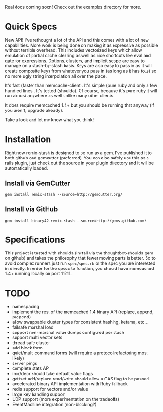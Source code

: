 Real docs coming soon! Check out the examples directory for more.

# Quick Specs

New API! I've rethought a lot of the API and this comes with a lot of new capabilities. More work is being done on making it as expressive as possible without terrible overhead. This includes vectorized keys which allow emulation of partial cache clearing as well as nice shortcuts like eval and gate for expressions. Options, clusters, and implicit scope are easy to manage on a stash-by-stash basis. Keys are also easy to pass in as it will create composite keys from whatever you pass in (as long as it has to_s) so no more ugly string interpolation all over the place.

It's fast (faster than memcache-client). It's simple (pure ruby and only a few hundred lines). It's tested (shoulda). Of course, because it's pure ruby it will run almost anywhere as well unlike many other clients.

It does require memcached 1.4+ but you should be running that anyway (if you aren't, upgrade already).

Take a look and let me know what you think!

# Installation

Right now remix-stash is designed to be run as a gem. I've published it to both github and gemcutter (preferred). You can also safely use this as a rails plugin, just check out the source in your plugin directory and it will be automatically loaded.

## Install via GemCutter

    gem install remix-stash --source=http://gemcutter.org/

## Install via GitHub

    gem install binary42-remix-stash --source=http://gems.github.com/

# Specifications

This project is tested with shoulda (install via the thoughtbot-shoulda gem on github) and takes the philosophy that fewer moving parts is better. So to avoid complex runners just run `spec/spec.rb` or the spec you are interested in directly. In order for the specs to function, you should have memcached 1.4+ running locally on port 11211.

# TODO

* namespacing
* implement the rest of the memcached 1.4 binary API (replace, append, prepend)
* allow swappable cluster types for consistent hashing, ketama, etc...
* failsafe marshal load
* support non-marshal value dumps configured per stash
* support multi vector sets
* thread safe cluster
* add block form
* quiet/multi command forms (will require a protocol refactoring most likely)
* server pings
* complete stats API
* incr/decr should take default value flags
* get/set add/replace read/write should allow a CAS flag to be passed
* accelerated binary API implementation with Ruby fallback
* redis support for vectors and/or value
* large key handling support
* UDP support (more experimentation on the tradeoffs)
* EventMachine integration (non-blocking?)
